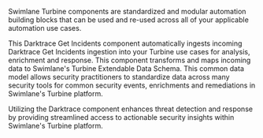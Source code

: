 Swimlane Turbine components are standardized and modular automation building blocks that can be used and re-used across all of your applicable automation use cases.

This Darktrace Get Incidents component automatically ingests incoming Darktrace Get Incidents ingestion into your Turbine use cases for analysis, enrichment and response. This component transforms and maps incoming data to Swimlane's Turbine Extendable Data Schema. This common data model allows security practitioners to standardize data across many security tools for common security events, enrichments and remediations in Swimlane's Turbine platform.

Utilizing the Darktrace component enhances threat detection and response by providing streamlined access to actionable security insights within Swimlane's Turbine platform.